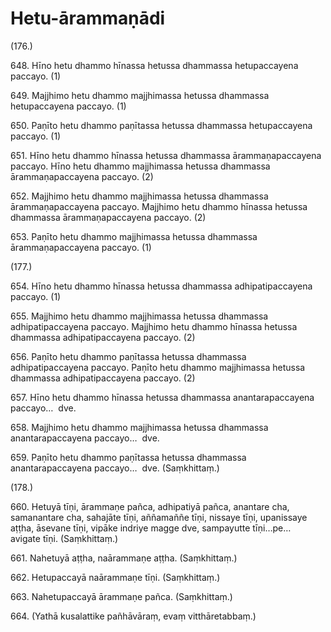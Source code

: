 

# Hetu-ārammaṇādi







(176.)

648\. Hīno hetu dhammo hīnassa hetussa dhammassa hetupaccayena paccayo. (1)

649\. Majjhimo hetu dhammo majjhimassa hetussa dhammassa hetupaccayena paccayo. (1)

650\. Paṇīto hetu dhammo paṇītassa hetussa dhammassa hetupaccayena paccayo. (1)

651\. Hīno hetu dhammo hīnassa hetussa dhammassa ārammaṇapaccayena paccayo. Hīno hetu dhammo majjhimassa hetussa dhammassa ārammaṇapaccayena paccayo. (2)

652\. Majjhimo hetu dhammo majjhimassa hetussa dhammassa ārammaṇapaccayena paccayo. Majjhimo hetu dhammo hīnassa hetussa dhammassa ārammaṇapaccayena paccayo. (2)

653\. Paṇīto hetu dhammo majjhimassa hetussa dhammassa ārammaṇapaccayena paccayo. (1)

(177.)

654\. Hīno hetu dhammo hīnassa hetussa dhammassa adhipatipaccayena paccayo. (1)

655\. Majjhimo hetu dhammo majjhimassa hetussa dhammassa adhipatipaccayena paccayo. Majjhimo hetu dhammo hīnassa hetussa dhammassa adhipatipaccayena paccayo. (2)

656\. Paṇīto hetu dhammo paṇītassa hetussa dhammassa adhipatipaccayena paccayo. Paṇīto hetu dhammo majjhimassa hetussa dhammassa adhipatipaccayena paccayo. (2)

657\. Hīno hetu dhammo hīnassa hetussa dhammassa anantarapaccayena paccayo…  dve.

658\. Majjhimo hetu dhammo majjhimassa hetussa dhammassa anantarapaccayena paccayo…  dve.

659\. Paṇīto hetu dhammo paṇītassa hetussa dhammassa anantarapaccayena paccayo…  dve. (Saṃkhittaṃ.)

(178.)

660\. Hetuyā tīṇi, ārammaṇe pañca, adhipatiyā pañca, anantare cha, samanantare cha, sahajāte tīṇi, aññamaññe tīṇi, nissaye tīṇi, upanissaye aṭṭha, āsevane tīṇi, vipāke indriye magge dve, sampayutte tīṇi…pe…  avigate tīṇi. (Saṃkhittaṃ.)

661\. Nahetuyā aṭṭha, naārammaṇe aṭṭha. (Saṃkhittaṃ.)

662\. Hetupaccayā naārammaṇe tīṇi. (Saṃkhittaṃ.)

663\. Nahetupaccayā ārammaṇe pañca. (Saṃkhittaṃ.)

664\. (Yathā kusalattike pañhāvāraṃ, evaṃ vitthāretabbaṃ.)



